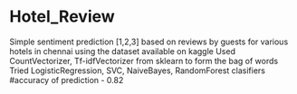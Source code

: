 # Hotel_Review

Simple sentiment prediction [1,2,3] based on reviews by guests for various hotels in chennai using the dataset available on kaggle
Used CountVectorizer, Tf-idfVectorizer from sklearn to form the bag of words
Tried LogisticRegression, SVC, NaiveBayes, RandomForest clasifiers
#accuracy of prediction - 0.82
